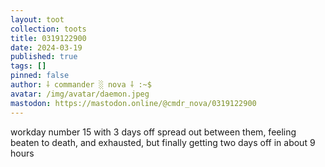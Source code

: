 ```yaml
---
layout: toot
collection: toots
title: 0319122900
date: 2024-03-19
published: true
tags: []
pinned: false
author: ⸸ commander ░ nova ⸸ :~$
avatar: /img/avatar/daemon.jpeg
mastodon: https://mastodon.online/@cmdr_nova/0319122900
---
```


workday number 15 with 3 days off spread out between them, feeling beaten to death, and exhausted, but finally getting two days off in about 9 hours
